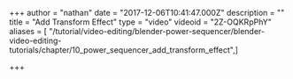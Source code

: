 +++
author = "nathan"
date = "2017-12-06T10:41:47.000Z"
description = ""
title = "Add Transform Effect"
type = "video"
videoid = "2Z-OQKRpPhY"
aliases = [ "/tutorial/video-editing/blender-power-sequencer/blender-video-editing-tutorials/chapter/10_power_sequencer_add_transform_effect",]

+++